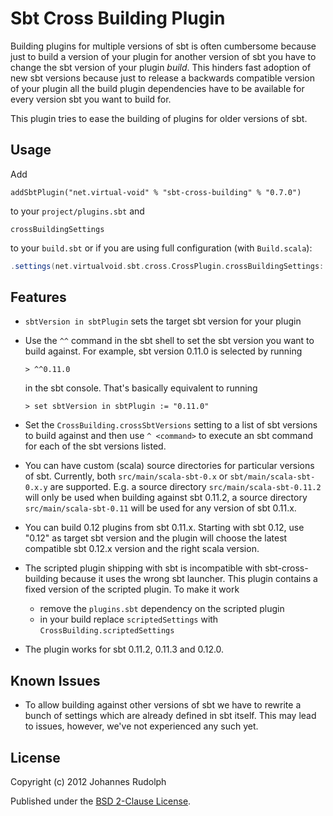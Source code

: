 # Sbt Cross Building Plugin

Building plugins for multiple versions of sbt is often cumbersome because just to build a version
of your plugin for another version of sbt you have to change the sbt version of your plugin _build_.
This hinders fast adoption of new sbt versions because just to release a backwards compatible version
of your plugin all the build plugin dependencies have to be available for every version sbt you want
to build for.

This plugin tries to ease the building of plugins for older versions of sbt.

## Usage

Add

    addSbtPlugin("net.virtual-void" % "sbt-cross-building" % "0.7.0")

to your ``project/plugins.sbt`` and

    crossBuildingSettings

to your ``build.sbt`` or if you are using full configuration (with `Build.scala`):

```scala
.settings(net.virtualvoid.sbt.cross.CrossPlugin.crossBuildingSettings: _*)
```

## Features

 * `sbtVersion in sbtPlugin` sets the target sbt version for your plugin
 * Use the `^^` command in the sbt shell to set the sbt version you want to build against.
   For example, sbt version 0.11.0 is selected by running

       > ^^0.11.0

   in the sbt console. That's basically equivalent to running

       > set sbtVersion in sbtPlugin := "0.11.0"

 * Set the `CrossBuilding.crossSbtVersions` setting to a list of sbt versions to build against and then use
   `^ <command>` to execute an sbt command for each of the sbt versions listed.
 * You can have custom (scala) source directories for particular versions of sbt. Currently, both
   `src/main/scala-sbt-0.x` or `sbt/main/scala-sbt-0.x.y` are supported. E.g. a source
   directory `src/main/scala-sbt-0.11.2` will only be used when building against sbt 0.11.2, a source
   directory `src/main/scala-sbt-0.11` will be used for any version of sbt 0.11.x.
 * You can build 0.12 plugins from sbt 0.11.x. Starting with sbt 0.12, use "0.12" as target sbt version and the
   plugin will choose the latest compatible sbt 0.12.x version and the right scala version.
 * The scripted plugin shipping with sbt is incompatible with sbt-cross-building because
   it uses the wrong sbt launcher. This plugin contains a fixed version of the scripted plugin. To make
   it work
     * remove the `plugins.sbt` dependency on the scripted plugin
     * in your build replace `scriptedSettings` with `CrossBuilding.scriptedSettings`
 * The plugin works for sbt 0.11.2, 0.11.3 and 0.12.0.

## Known Issues

  - To allow building against other versions of sbt we have to rewrite a bunch of settings which are already
    defined in sbt itself. This may lead to issues, however, we've not experienced any such yet.

## License

Copyright (c) 2012 Johannes Rudolph

Published under the [BSD 2-Clause License](http://www.opensource.org/licenses/BSD-2-Clause).
